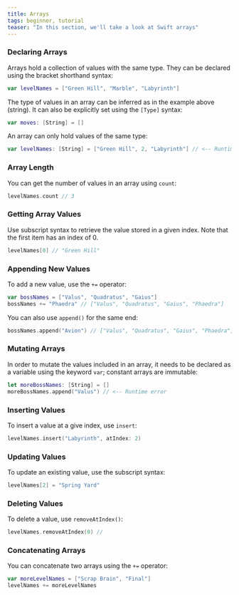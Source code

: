 ```yaml
---
title: Arrays
tags: beginner, tutorial
teaser: "In this section, we'll take a look at Swift arrays"
---
```


### Declaring Arrays

Arrays hold a collection of values with the same type. They
can be declared using the bracket shorthand syntax:

~~~swift
var levelNames = ["Green Hill", "Marble", "Labyrinth"]
~~~

The type of values in an array can be inferred as in the example above (string).
It can also be explicitly set using the `[Type]` syntax:

~~~swift
var moves: [String] = []
~~~

An array can only hold values of the same type:

~~~swift
var levelNames: [String] = ["Green Hill", 2, "Labyrinth"] // <-- Runtime error
~~~

### Array Length

You can get the number of values in an array using `count`:

~~~swift
levelNames.count // 3
~~~

### Getting Array Values

Use subscript syntax to retrieve the value stored in a given index. Note that the first item has an
index of 0.

~~~swift
levelNames[0] // "Green Hill"
~~~

### Appending New Values

To add a new value, use the `+=` operator:

~~~swift
var bossNames = ["Valus", "Quadratus", "Gaius"]
bossNames += "Phaedra" // ["Valus", "Quadratus", "Gaius", "Phaedra"]
~~~

You can also use `append()` for the same end:

~~~swift
bossNames.append("Avion") // ["Valus", "Quadratus", "Gaius", "Phaedra", "Avion"]
~~~

### Mutating Arrays

In order to mutate the values included in an array, it needs to be declared as a variable using the
keyword `var`; constant arrays are immutable:

~~~swift
let moreBossNames: [String] = []
moreBossNames.append("Valus") // <-- Runtime error
~~~

### Inserting Values

To insert a value at a give index, use `insert`:

~~~swift
levelNames.insert("Labyrinth", atIndex: 2)
~~~

### Updating Values

To update an existing value, use the subscript syntax:

~~~swift
levelNames[2] = "Spring Yard"
~~~

### Deleting Values

To delete a value, use `removeAtIndex()`:

~~~swift
levelNames.removeAtIndex(0) //
~~~

### Concatenating Arrays

You can concatenate two arrays using the `+=` operator:

~~~swift
var moreLevelNames = ["Scrap Brain", "Final"]
levelNames += moreLevelNames
~~~
